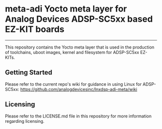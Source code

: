 # meta-adi Yocto meta layer for Analog Devices ADSP-SC5xx based EZ-KIT boards
---------------
This repository contains the Yocto meta layer that is used in the production of toolchains, uboot images, kernel and filesystem for ADSP-SC5xx EZ-KITs.

## Getting Started
Please refer to the current repo's wiki for guidance in using Linux for ADSP-SC5xx: https://github.com/analogdevicesinc/lnxdsp-adi-meta/wiki

## Licensing
Please refer to the LICENSE.md file in this repository for more information regarding licensing.
